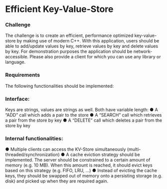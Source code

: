 ﻿# Efficient Key-Value-Store

### Challenge

The challenge is to create an efficient, performance optimized key-value-store by making use of modern C++. With this application, users should be able to add/update values by key, retrieve values by key and delete values by key.
For demonstration purposes the application should be network-accessible. Please also provide a client for which you can use any library or language.

### Requirements
The following functionalities should be implemented:

### Interface:
 Keys are strings, values are strings as well. Both have variable length:
● A “ADD” call which adds a pair to the store
● A “SEARCH” call which retrieves a pair from the store by key
● A “DELETE” call which deletes a pair from the store by key

### Internal functionalities:
● Multiple clients can access the KV-Store simultaneously (multi-threaded/synchronization)
● A cache eviction strategy should be implemented. The server should be constrained to a certain amount of memory (e.g. 10 MB). When this amount is reached, it should evict keys based on this strategy (e.g. FIFO, LRU, …)
● Instead of evicting the cache keys, they should be swapped out of memory onto a persisting storage (e.g. disk) and picked up when they are required again.

